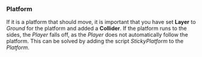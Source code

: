 ### Platform

If it is a platform that should move, it is important that you have
set **Layer** to *Ground* for the platform and added a **Collider**.
If the platform runs to the sides, the *Player* falls off, as the *Player*
does not automatically follow the platform. This can be solved by adding
the script *StickyPlatform* to the *Platform*.